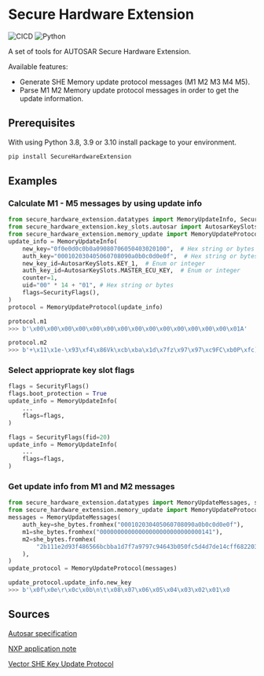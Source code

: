 # Secure Hardware Extension

![CICD](https://github.com/Deejuha/SecureHardwareExtension/workflows/python-test/badge.svg?branch=master)
![Python](https://img.shields.io/pypi/pyversions/Django?style=plastic)

A set of tools for AUTOSAR Secure Hardware Extension.

Available features:

- Generate SHE Memory update protocol messages (M1 M2 M3 M4 M5).
- Parse M1 M2 Memory update protocol messages in order to get the update information.

## Prerequisites

With using Python 3.8, 3.9 or 3.10 install package to your environment.

```bash
pip install SecureHardwareExtension
```

## Examples

### Calculate M1 - M5 messages by using update info

```py
from secure_hardware_extension.datatypes import MemoryUpdateInfo, SecurityFlags
from secure_hardware_extension.key_slots.autosar import AutosarKeySlots
from secure_hardware_extension.memory_update import MemoryUpdateProtocol
update_info = MemoryUpdateInfo(
    new_key="0f0e0d0c0b0a09080706050403020100",  # Hex string or bytes
    auth_key="000102030405060708090a0b0c0d0e0f",  # Hex string or bytes
    new_key_id=AutosarKeySlots.KEY_1,  # Enum or integer
    auth_key_id=AutosarKeySlots.MASTER_ECU_KEY,  # Enum or integer
    counter=1,
    uid="00" * 14 + "01", # Hex string or bytes
    flags=SecurityFlags(),
)
protocol = MemoryUpdateProtocol(update_info)

protocol.m1
>>> b'\x00\x00\x00\x00\x00\x00\x00\x00\x00\x00\x00\x00\x00\x00\x01A'

protocol.m2
>>> b'+\x11\x1e-\x93\xf4\x86Vk\xcb\xba\x1d\x7fz\x97\x97\xc9FC\xb0P\xfc]M}\xe1L\xffh"\x03\xc3'
```

### Select apprioprate key slot flags

```py
flags = SecurityFlags()
flags.boot_protection = True
update_info = MemoryUpdateInfo(
    ...
    flags=flags,
)

flags = SecurityFlags(fid=20)
update_info = MemoryUpdateInfo(
    ...
    flags=flags,
)
```

### Get update info from M1 and M2 messages

```py
from secure_hardware_extension.datatypes import MemoryUpdateMessages, she_bytes
from secure_hardware_extension.memory_update import MemoryUpdateProtocol
messages = MemoryUpdateMessages(
    auth_key=she_bytes.fromhex("000102030405060708090a0b0c0d0e0f"),
    m1=she_bytes.fromhex("00000000000000000000000000000141"),
    m2=she_bytes.fromhex(
        "2b111e2d93f486566bcbba1d7f7a9797c94643b050fc5d4d7de14cff682203c3"
    ),
)
update_protocol = MemoryUpdateProtocol(messages)

update_protocol.update_info.new_key
>>> b'\x0f\x0e\r\x0c\x0b\n\t\x08\x07\x06\x05\x04\x03\x02\x01\x0
```

## Sources

[Autosar specification](https://www.autosar.org/fileadmin/user_upload/standards/foundation/19-11/AUTOSAR_TR_SecureHardwareExtensions.pdf)

[NXP application note](https://www.nxp.com/docs/en/application-note/AN4234.pdf)

[Vector SHE Key Update Protocol](https://support.vector.com/sys_attachment.do?sys_id=534d25eb87548590b9f233770cbb3550)
